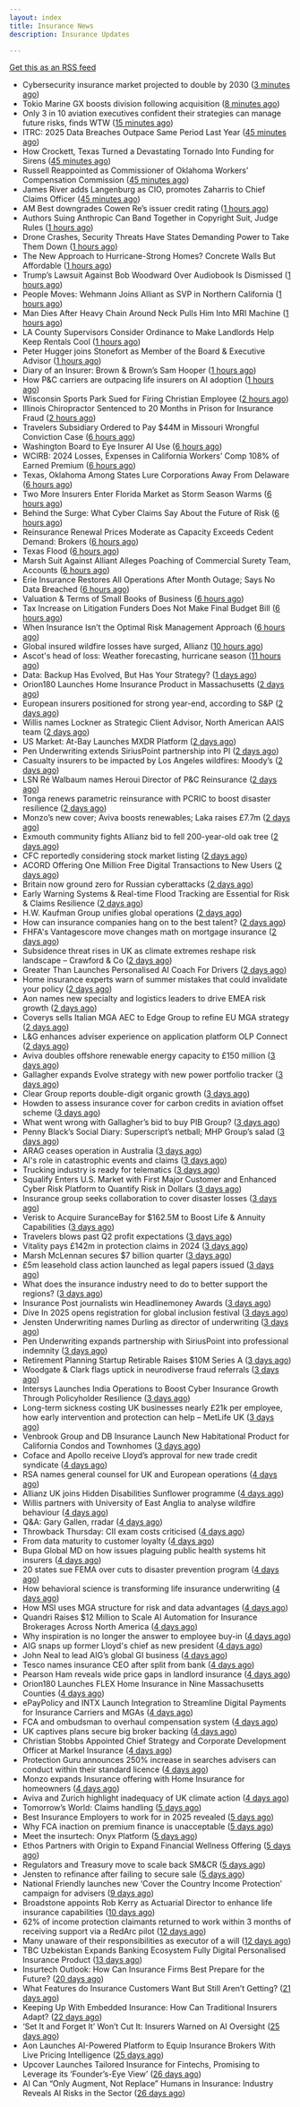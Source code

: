 ```yaml
---
layout: index
title: Insurance News
description: Insurance Updates

---
```


[Get this as an RSS feed](/insurance.rss)

<!-- news_marker starts -->
- Cybersecurity insurance market projected to double by 2030 ([3 minutes ago](https://www.insurancebusinessmag.com/uk/news/cyber/cybersecurity-insurance-market-projected-to-double-by-2030-543159.aspx))
- Tokio Marine GX boosts division following acquisition ([8 minutes ago](https://www.insurancebusinessmag.com/uk/news/breaking-news/tokio-marine-gx-boosts-division-following-acquisition-543157.aspx))
- Only 3 in 10 aviation executives confident their strategies can manage future risks, finds WTW ([15 minutes ago](https://www.reinsurancene.ws/only-3-in-10-aviation-executives-confident-their-strategies-can-manage-future-risks-finds-wtw/))
- ITRC: 2025 Data Breaches Outpace Same Period Last Year ([45 minutes ago](https://www.insurancejournal.com/news/national/2025/07/21/832327.htm))
- How Crockett, Texas Turned a Devastating Tornado Into Funding for Sirens ([45 minutes ago](https://www.insurancejournal.com/news/southcentral/2025/07/21/831798.htm))
- Russell Reappointed as Commissioner of Oklahoma Workers’ Compensation Commission ([45 minutes ago](https://www.insurancejournal.com/news/southcentral/2025/07/21/832180.htm))
- James River adds Langenburg as CIO, promotes Zaharris to Chief Claims Officer ([45 minutes ago](https://www.reinsurancene.ws/james-river-adds-langenburg-as-cio-promotes-zaharris-to-chief-claims-officer/))
- AM Best downgrades Cowen Re’s issuer credit rating ([1 hours ago](https://www.reinsurancene.ws/am-best-downgrades-cowen-res-issuer-credit-rating/))
- Authors Suing Anthropic Can Band Together in Copyright Suit, Judge Rules ([1 hours ago](https://www.insurancejournal.com/news/national/2025/07/21/832324.htm))
- Drone Crashes, Security Threats Have States Demanding Power to Take Them Down ([1 hours ago](https://www.insurancejournal.com/news/national/2025/07/21/832320.htm))
- The New Approach to Hurricane-Strong Homes? Concrete Walls But Affordable ([1 hours ago](https://www.insurancejournal.com/news/southeast/2025/07/21/832362.htm))
- Trump’s Lawsuit Against Bob Woodward Over Audiobook Is Dismissed ([1 hours ago](https://www.insurancejournal.com/news/east/2025/07/21/832378.htm))
- People Moves: Wehmann Joins Alliant as SVP in Northern California ([1 hours ago](https://www.insurancejournal.com/news/west/2025/07/21/832115.htm))
- Man Dies After Heavy Chain Around Neck Pulls Him Into MRI Machine ([1 hours ago](https://www.insurancejournal.com/news/east/2025/07/21/832373.htm))
- LA County Supervisors Consider Ordinance to Make Landlords Help Keep Rentals Cool ([1 hours ago](https://www.insurancejournal.com/news/west/2025/07/21/832187.htm))
- Peter Hugger joins Stonefort as Member of the Board & Executive Advisor ([1 hours ago](https://www.reinsurancene.ws/peter-hugger-joins-stonefort-as-member-of-the-board-executive-advisor/))
- Diary of an Insurer: Brown & Brown’s Sam Hooper ([1 hours ago](https://www.postonline.co.uk/broker/7957614/diary-of-an-insurer-brown-brown%E2%80%99s-sam-hooper))
- How P&C carriers are outpacing life insurers on AI adoption ([1 hours ago](https://www.postonline.co.uk/technology/7957946/how-pc-carriers-are-outpacing-life-insurers-on-ai-adoption))
- Wisconsin Sports Park Sued for Firing Christian Employee ([2 hours ago](https://www.insurancejournal.com/magazines/mag-features/2025/07/21/832212.htm))
- Illinois Chiropractor Sentenced to 20 Months in Prison for Insurance Fraud ([2 hours ago](https://www.insurancejournal.com/magazines/mag-features/2025/07/21/832216.htm))
- Travelers Subsidiary Ordered to Pay $44M in Missouri Wrongful Conviction Case ([6 hours ago](https://www.insurancejournal.com/magazines/mag-features/2025/07/21/832151.htm))
- Washington Board to Eye Insurer AI Use ([6 hours ago](https://www.insurancejournal.com/magazines/mag-features/2025/07/21/832150.htm))
- WCIRB: 2024 Losses, Expenses in California Workers’ Comp 108% of Earned Premium ([6 hours ago](https://www.insurancejournal.com/magazines/mag-features/2025/07/21/832149.htm))
- Texas, Oklahoma Among States Lure Corporations Away From Delaware ([6 hours ago](https://www.insurancejournal.com/magazines/mag-features/2025/07/21/832148.htm))
- Two More Insurers Enter Florida Market as Storm Season Warms ([6 hours ago](https://www.insurancejournal.com/magazines/mag-features/2025/07/21/832147.htm))
- Behind the Surge: What Cyber Claims Say About the Future of Risk ([6 hours ago](https://www.insurancejournal.com/magazines/mag-features/2025/07/21/832146.htm))
- Reinsurance Renewal Prices Moderate as Capacity Exceeds Cedent Demand: Brokers ([6 hours ago](https://www.insurancejournal.com/magazines/mag-features/2025/07/21/832145.htm))
- Texas Flood ([6 hours ago](https://www.insurancejournal.com/magazines/mag-editorsnote/2025/07/21/832142.htm))
- Marsh Suit Against Alliant Alleges Poaching of Commercial Surety Team, Accounts ([6 hours ago](https://www.insurancejournal.com/magazines/mag-features/2025/07/21/832141.htm))
- Erie Insurance Restores All Operations After Month Outage; Says No Data Breached ([6 hours ago](https://www.insurancejournal.com/magazines/mag-features/2025/07/21/832140.htm))
- Valuation & Terms of Small Books of Business ([6 hours ago](https://www.insurancejournal.com/magazines/mag-features/2025/07/21/832139.htm))
- Tax Increase on Litigation Funders Does Not Make Final Budget Bill ([6 hours ago](https://www.insurancejournal.com/magazines/mag-features/2025/07/21/832138.htm))
- When Insurance Isn’t the Optimal Risk Management Approach ([6 hours ago](https://www.insurancejournal.com/magazines/mag-features/2025/07/21/832137.htm))
- Global insured wildfire losses have surged, Allianz ([10 hours ago](https://www.dig-in.com/news/global-insured-wildfire-losses-have-surged-allianz))
- Ascot's head of loss: Weather forecasting, hurricane season ([11 hours ago](https://www.dig-in.com/news/ascots-head-of-loss-weather-forecasting-hurricane-season))
- Data: Backup Has Evolved, But Has Your Strategy? ([1 days ago](https://insurance-edge.net/2025/07/19/data-backup-has-evolved-but-has-your-strategy/))
- Orion180 Launches Home Insurance Product in Massachusetts ([2 days ago](https://insurance-edge.net/2025/07/18/orion180-launches-home-insurance-product-in-massachusetts/))
- European insurers positioned for strong year-end, according to S&P ([2 days ago](https://www.reinsurancene.ws/european-insurers-positioned-for-strong-year-end-according-to-sp/))
- Willis names Lockner as Strategic Client Advisor, North American AAIS team ([2 days ago](https://www.reinsurancene.ws/willis-names-lockner-as-strategic-client-advisor-north-american-aais-team/))
- US Market: At-Bay Launches MXDR Platform ([2 days ago](https://insurance-edge.net/2025/07/18/us-market-at-bay-launches-mxdr-platform/))
- Pen Underwriting extends SiriusPoint partnership into PI ([2 days ago](https://www.reinsurancene.ws/pen-underwriting-extends-siriuspoint-partnership-into-pi/))
- Casualty insurers to be impacted by Los Angeles wildfires: Moody’s ([2 days ago](https://www.reinsurancene.ws/casualty-insurers-to-be-impacted-by-los-angeles-wildfires-moodys/))
- LSN Ré Walbaum names Heroui Director of P&C Reinsurance ([2 days ago](https://www.reinsurancene.ws/lsn-re-walbaum-names-heroui-director-of-pc-reinsurance/))
- Tonga renews parametric reinsurance with PCRIC to boost disaster resilience ([2 days ago](https://www.reinsurancene.ws/tonga-renews-parametric-reinsurance-with-pcric-to-boost-disaster-resilience/))
- Monzo’s new cover; Aviva boosts renewables; Laka raises £7.7m ([2 days ago](https://www.postonline.co.uk/news/7958174/monzo%E2%80%99s-new-cover-aviva-boosts-renewables-laka-raises-%C2%A377m))
- Exmouth community fights Allianz bid to fell 200-year-old oak tree ([2 days ago](https://www.postonline.co.uk/personal/7958180/exmouth-community-fights-allianz-bid-to-fell-200-year-old-oak-tree))
- CFC reportedly considering stock market listing ([2 days ago](https://www.postonline.co.uk/commercial/7958183/cfc-reportedly-considering-stock-market-listing))
- ACORD Offering One Million Free Digital Transactions to New Users ([2 days ago](https://insurance-edge.net/2025/07/18/acord-offering-one-million-free-digital-transactions-to-new-users/))
- Britain now ground zero for Russian cyberattacks ([2 days ago](https://www.insurancebusinessmag.com/uk/news/cyber/britain-now-ground-zero-for-russian-cyberattacks-543041.aspx))
- Early Warning Systems & Real-time Flood Tracking are Essential for Risk & Claims Resilience ([2 days ago](https://insurance-edge.net/2025/07/18/early-warning-systems-real-time-flood-tracking-are-essential-for-risk-claims-resilience/))
- H.W. Kaufman Group unifies global operations ([2 days ago](https://www.insurancebusinessmag.com/uk/news/breaking-news/h-w--kaufman-group-unifies-global-operations-543033.aspx))
- How can insurance companies hang on to the best talent? ([2 days ago](https://www.insurancebusinessmag.com/uk/tv/how-can-insurance-companies-hang-on-to-the-best-talent-543031.aspx))
- FHFA's Vantagescore move changes math on mortgage insurance ([2 days ago](https://www.dig-in.com/news/how-gse-credit-score-shake-up-impacts-mortgage-insurance))
- Subsidence threat rises in UK as climate extremes reshape risk landscape – Crawford & Co ([2 days ago](https://www.insurancebusinessmag.com/uk/news/claims/subsidence-threat-rises-in-uk-as-climate-extremes-reshape-risk-landscape--crawford-and-co-543027.aspx))
- Greater Than Launches Personalised AI Coach For Drivers ([2 days ago](https://insurance-edge.net/2025/07/18/greater-than-launches-personalised-ai-coach-for-drivers/))
- Home insurance experts warn of summer mistakes that could invalidate your policy ([2 days ago](https://ifamagazine.com/home-insurance-experts-warn-of-summer-mistakes-that-could-invalidate-your-policy/))
- Aon names new specialty and logistics leaders to drive EMEA risk growth ([2 days ago](https://www.insurancebusinessmag.com/uk/news/breaking-news/aon-names-new-specialty-and-logistics-leaders-to-drive-emea-risk-growth-543025.aspx))
- Coverys sells Italian MGA AEC to Edge Group to refine EU MGA strategy ([2 days ago](https://www.insurancebusinessmag.com/uk/news/mergers-acquisitions/coverys-sells-italian-mga-aec-to-edge-group-to-refine-eu-mga-strategy-543021.aspx))
- L&G enhances adviser experience on application platform OLP Connect ([2 days ago](https://ifamagazine.com/lg-enhances-adviser-experience-on-application-platform-olp-connect/))
- Aviva doubles offshore renewable energy capacity to £150 million ([3 days ago](https://www.insurancebusinessmag.com/uk/news/breaking-news/aviva-doubles-offshore-renewable-energy-capacity-to-150-million-543012.aspx))
- Gallagher expands Evolve strategy with new power portfolio tracker ([3 days ago](https://www.insurancebusinessmag.com/uk/news/breaking-news/gallagher-expands-evolve-strategy-with-new-power-portfolio-tracker-543006.aspx))
- Clear Group reports double-digit organic growth ([3 days ago](https://www.insurancebusinessmag.com/uk/news/breaking-news/clear-group-reports-doubledigit-organic-growth-543005.aspx))
- Howden to assess insurance cover for carbon credits in aviation offset scheme ([3 days ago](https://www.insurancebusinessmag.com/uk/news/breaking-news/howden-to-assess-insurance-cover-for-carbon-credits-in-aviation-offset-scheme-543004.aspx))
- What went wrong with Gallagher’s bid to buy PIB Group? ([3 days ago](https://www.postonline.co.uk/broker/7958134/what-went-wrong-with-gallagher%E2%80%99s-bid-to-buy-pib-group))
- Penny Black’s Social Diary: Superscript’s netball; MHP Group’s salad ([3 days ago](https://www.postonline.co.uk/people/7957938/penny-black%E2%80%99s-social-diary-superscript%E2%80%99s-netball-mhp-group%E2%80%99s-salad))
- ARAG ceases operation in Australia ([3 days ago](https://www.insurancebusinessmag.com/uk/news/breaking-news/arag-ceases-operation-in-australia-542983.aspx))
- AI's role in catastrophic events and claims ([3 days ago](https://www.dig-in.com/opinion/ai-in-catastrophic-events-and-claims))
- Trucking industry is ready for telematics ([3 days ago](https://www.dig-in.com/opinion/trucking-industry-is-ready-for-telematics))
- Squalify Enters U.S. Market with First Major Customer and Enhanced Cyber Risk Platform to Quantify Risk in Dollars ([3 days ago](https://www.insurtechinsights.com/squalify-enters-u-s-market-with-first-major-customer-and-enhanced-cyber-risk-platform-to-quantify-risk-in-dollars/))
- Insurance group seeks collaboration to cover disaster losses ([3 days ago](https://www.dig-in.com/articles/insurance-group-seeks-collaboration-to-cover-disaster-losses))
- Verisk to Acquire SuranceBay for $162.5M to Boost Life & Annuity Capabilities ([3 days ago](https://www.insurtechinsights.com/verisk-to-acquire-surancebay-for-162-5m-to-boost-life-annuity-capabilities/))
- Travelers blows past Q2 profit expectations ([3 days ago](https://www.insurancebusinessmag.com/uk/news/breaking-news/travelers-blows-past-q2-profit-expectations-542947.aspx))
- Vitality pays £142m in protection claims in 2024 ([3 days ago](https://ifamagazine.com/vitality-pays-142m-in-protection-claims-in-2024/))
- Marsh McLennan secures $7 billion quarter ([3 days ago](https://www.insurancebusinessmag.com/uk/news/breaking-news/marsh-mclennan-secures-7-billion-quarter-542925.aspx))
- £5m leasehold class action launched as legal papers issued ([3 days ago](https://www.postonline.co.uk/news/7958171/%C2%A35m-leaseholder-class-action-launched-as-legal-papers-issued))
- What does the insurance industry need to do to better support the regions? ([3 days ago](https://www.insurancebusinessmag.com/uk/tv/what-does-the-insurance-industry-need-to-do-to-better-support-the-regions-542873.aspx))
- Insurance Post journalists win Headlinemoney Awards ([3 days ago](https://www.postonline.co.uk/news/7958169/insurance-post-journalists-win-headlinemoney-awards))
- Dive In 2025 opens registration for global inclusion festival ([3 days ago](https://www.insurancebusinessmag.com/uk/news/diversity-inclusion/dive-in-2025-opens-registration-for-global-inclusion-festival-542878.aspx))
- Jensten Underwriting names Durling as director of underwriting ([3 days ago](https://www.insurancebusinessmag.com/uk/news/breaking-news/jensten-underwriting-names-durling-as-director-of-underwriting-542877.aspx))
- Pen Underwriting expands partnership with SiriusPoint into professional indemnity ([3 days ago](https://www.insurancebusinessmag.com/uk/news/professional-liability/pen-underwriting-expands-partnership-with-siriuspoint-into-professional-indemnity-542875.aspx))
- Retirement Planning Startup Retirable Raises $10M Series A ([3 days ago](https://www.insurtechinsights.com/retirement-planning-startup-retirable-raises-10m-series-a/))
- Woodgate & Clark flags uptick in neurodiverse fraud referrals ([3 days ago](https://www.postonline.co.uk/market-access/claims-fraud/7958107/woodgate-clark-flags-uptick-in-neurodiverse-fraud-referrals))
- Intersys Launches India Operations to Boost Cyber Insurance Growth Through Policyholder Resilience ([3 days ago](https://www.insurtechinsights.com/intersys-launches-india-operations-to-boost-cyber-insurance-growth-through-policyholder-resilience/))
- Long-term sickness costing UK businesses nearly £21k per employee, how early intervention and protection can help – MetLife UK ([3 days ago](https://ifamagazine.com/long-term-sickness-costing-uk-businesses-nearly-21k-per-employee-how-early-intervention-and-protection-can-help-metlife-uk/))
- Venbrook Group and DB Insurance Launch New Habitational Product for California Condos and Townhomes ([3 days ago](https://www.insurtechinsights.com/venbrook-group-and-db-insurance-launch-new-habitational-product-for-california-condos-and-townhomes/))
- Coface and Apollo receive Lloyd’s approval for new trade credit syndicate ([4 days ago](https://www.insurancebusinessmag.com/uk/news/breaking-news/coface-and-apollo-receive-lloyds-approval-for-new-trade-credit-syndicate-542847.aspx))
- RSA names general counsel for UK and European operations ([4 days ago](https://www.insurancebusinessmag.com/uk/news/breaking-news/rsa-names-general-counsel-for-uk-and-european-operations-542839.aspx))
- Allianz UK joins Hidden Disabilities Sunflower programme ([4 days ago](https://www.insurancebusinessmag.com/uk/news/breaking-news/allianz-uk-joins-hidden-disabilities-sunflower-programme-542838.aspx))
- Willis partners with University of East Anglia to analyse wildfire behaviour ([4 days ago](https://www.insurancebusinessmag.com/uk/news/catastrophe/willis-partners-with-university-of-east-anglia-to-analyse-wildfire-behaviour-542836.aspx))
- Q&A: Gary Gallen, rradar ([4 days ago](https://www.postonline.co.uk/risk-management/7957608/qa-gary-gallen-rradar))
- Throwback Thursday: CII exam costs criticised ([4 days ago](https://www.postonline.co.uk/broker/7956735/throwback-thursday-cii-exam-costs-criticised))
- From data maturity to customer loyalty ([4 days ago](https://www.postonline.co.uk/market-access/7958119/from-data-maturity-to-customer-loyalty))
- Bupa Global MD on how issues plaguing public health systems hit insurers ([4 days ago](https://www.postonline.co.uk/personal/7958021/bupa-global-md-on-how-issues-plaguing-public-health-systems-hit-insurers))
- 20 states sue FEMA over cuts to disaster prevention program ([4 days ago](https://www.dig-in.com/news/states-sue-to-stop-devastating-cuts-to-fema-program))
- How behavioral science is transforming life insurance underwriting ([4 days ago](https://www.dig-in.com/opinion/how-behavioral-science-is-transforming-life-insurance-underwriting))
- How MSI uses MGA structure for risk and data advantages ([4 days ago](https://www.dig-in.com/news/mgas-risk-and-data-management-advantages))
- Quandri Raises $12 Million to Scale AI Automation for Insurance Brokerages Across North America ([4 days ago](https://www.insurtechinsights.com/quandri-raises-12-million-to-scale-ai-automation-for-insurance-brokerages-across-north-america/))
- Why inspiration is no longer the answer to employee buy-in ([4 days ago](https://www.insurancebusinessmag.com/uk/business-strategy/why-inspiration-is-no-longer-the-answer-to-employee-buyin-542791.aspx))
- AIG snaps up former Lloyd's chief as new president ([4 days ago](https://www.insurancebusinessmag.com/uk/news/breaking-news/aig-snaps-up-former-lloyds-chief-as-new-president-542772.aspx))
- John Neal to lead AIG’s global GI business ([4 days ago](https://www.postonline.co.uk/news/7958158/john-neal-to-lead-aigs-global-gi-business))
- Tesco names insurance CEO after split from bank ([4 days ago](https://www.postonline.co.uk/people/7958155/tesco-names-insurance-ceo-after-split-from-bank))
- Pearson Ham reveals wide price gaps in landlord insurance ([4 days ago](https://www.postonline.co.uk/news/7958153/pearson-ham-reveals-wide-price-gaps-in-landlord-insurance))
- Orion180 Launches FLEX Home Insurance in Nine Massachusetts Counties ([4 days ago](https://www.insurtechinsights.com/orion180-launches-flex-home-insurance-in-nine-massachusetts-counties/))
- ePayPolicy and INTX Launch Integration to Streamline Digital Payments for Insurance Carriers and MGAs ([4 days ago](https://www.insurtechinsights.com/epaypolicy-and-intx-launch-integration-to-streamline-digital-payments-for-insurance-carriers-and-mgas/))
- FCA and ombudsman to overhaul compensation system ([4 days ago](https://www.postonline.co.uk/regulation/7958151/fca-and-ombudsman-to-overhaul-compensation-system))
- UK captives plans secure big broker backing ([4 days ago](https://www.postonline.co.uk/commercial/7958150/uk-captives-plans-secure-big-broker-backing))
- Christian Stobbs Appointed Chief Strategy and Corporate Development Officer at Markel Insurance ([4 days ago](https://www.insurtechinsights.com/christian-stobbs-appointed-chief-strategy-and-corporate-development-officer-at-markel-insurance/))
- Protection Guru announces 250% increase in searches advisers can conduct within their standard licence ([4 days ago](https://ifamagazine.com/protection-guru-announces-250-increase-in-searches-advisers-can-conduct-within-their-standard-licence/))
- Monzo expands Insurance offering with Home Insurance for homeowners ([4 days ago](https://ifamagazine.com/monzo-expands-insurance-offering-with-home-insurance-for-homeowners/))
- Aviva and Zurich highlight inadequacy of UK climate action ([4 days ago](https://www.postonline.co.uk/news/7958139/aviva-and-zurich-highlight-inadequacy-of-uk-climate-action))
- Tomorrow’s World: Claims handling ([5 days ago](https://www.postonline.co.uk/claims/7958005/tomorrow%E2%80%99s-world-claims-handling))
- Best Insurance Employers to work for in 2025 revealed ([5 days ago](https://www.postonline.co.uk/personal/7957887/best-insurance-employers-to-work-for-in-2025-revealed))
- Why FCA inaction on premium finance is unacceptable ([5 days ago](https://www.postonline.co.uk/personal/7957875/why-fca-inaction-on-premium-finance-is-unacceptable))
- Meet the insurtech: Onyx Platform ([5 days ago](https://www.dig-in.com/news/meet-the-insurtech-onyx-platform))
- Ethos Partners with Origin to Expand Financial Wellness Offering ([5 days ago](https://www.insurtechinsights.com/ethos-partners-with-origin-to-expand-financial-wellness-offering/))
- Regulators and Treasury move to scale back SM&CR ([5 days ago](https://www.postonline.co.uk/regulation/7958140/regulators-and-treasury-move-to-scale-back-smcr))
- Jensten to refinance after failing to secure sale ([5 days ago](https://www.postonline.co.uk/news/7958135/jensten-to-refinance-after-failing-to-secure-sale))
- National Friendly launches new ‘Cover the Country Income Protection’ campaign for advisers ([9 days ago](https://ifamagazine.com/national-friendly-launches-new-cover-the-country-income-protection-campaign-for-advisers/))
- Broadstone appoints Rob Kerry as Actuarial Director to enhance life insurance capabilities ([10 days ago](https://ifamagazine.com/broadstone-appoints-rob-kerry-as-actuarial-director-to-enhance-life-insurance-capabilities/))
- 62% of income protection claimants returned to work within 3 months of receiving support via a RedArc pilot ([12 days ago](https://ifamagazine.com/62-of-income-protection-claimants-returned-to-work-within-3-months-of-receiving-support-via-a-redarc-pilot/))
- Many unaware of their responsibilities as executor of a will ([12 days ago](https://ifamagazine.com/many-unaware-of-their-responsibilities-as-executor-of-a-will/))
- TBC Uzbekistan Expands Banking Ecosystem Fully Digital Personalised Insurance Product ([13 days ago](https://thefintechtimes.com/tbc-uzbekistan-launches-fully-digital-personalised-insurance-product/))
- Insurtech Outlook: How Can Insurance Firms Best Prepare for the Future? ([20 days ago](https://thefintechtimes.com/insurtech-outlook-how-can-insurance-firms-best-prepare-for-the-future/))
- What Features do Insurance Customers Want But Still Aren’t Getting? ([21 days ago](https://thefintechtimes.com/what-features-do-insurance-customers-want-but-still-arent-getting/))
- Keeping Up With Embedded Insurance: How Can Traditional Insurers Adapt? ([22 days ago](https://thefintechtimes.com/keeping-up-with-embedded-insurance-how-can-traditional-insurers-adapt/))
- ‘Set It and Forget It’ Won’t Cut It: Insurers Warned on AI Oversight ([25 days ago](https://thefintechtimes.com/set-it-and-forget-it-wont-cut-it-insurers-warned-on-ai-oversight/))
- Aon Launches AI-Powered Platform to Equip Insurance Brokers With Live Pricing Intelligence ([25 days ago](https://thefintechtimes.com/aon-launches-ai-powered-platform-to-equip-insurance-brokers-with-live-pricing-intelligence/))
- Upcover Launches Tailored Insurance for Fintechs, Promising to Leverage its ‘Founder’s-Eye View’ ([26 days ago](https://thefintechtimes.com/upcover-launches-tailored-insurance-for-fintechs-promising-to-leverage-its-founders-eye-view/))
- AI Can “Only Augment, Not Replace” Humans in Insurance: Industry Reveals AI Risks in the Sector ([26 days ago](https://thefintechtimes.com/ai-can-only-augment-not-replace-humans-in-insurance-industry-reveals-ai-risks-in-the-sector/))

<!-- news_marker ends -->
